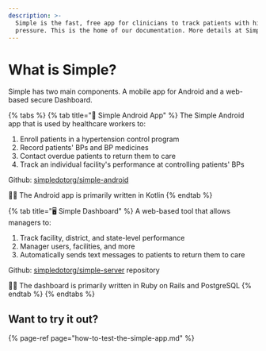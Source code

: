 ```yaml
---
description: >-
  Simple is the fast, free app for clinicians to track patients with high blood
  pressure. This is the home of our documentation. More details at Simple.org
---
```


# What is Simple?

Simple has two main components. A mobile app for Android and a web-based secure Dashboard.

{% tabs %}
{% tab title="📱 Simple Android App" %}
The Simple Android app that is used by healthcare workers to:

1. Enroll patients in a hypertension control program
2. Record patients' BPs and BP medicines
3. Contact overdue patients to return them to care
4. Track an individual facility's performance at controlling patients' BPs

Github: [simpledotorg/simple-android](https://github.com/simpledotorg/simple-android) 

👩‍💻 The Android app is primarily written in Kotlin
{% endtab %}

{% tab title="🖥️ Simple Dashboard" %}
A web-based tool that allows managers to:

1. Track facility, district, and state-level performance
2. Manager users, facilities, and more
3. Automatically sends text messages to patients to return them to care

Github: [simpledotorg/simple-server](https://github.com/simpledotorg/simple-server) repository

👩‍💻 The dashboard is primarily written in Ruby on Rails and PostgreSQL
{% endtab %}
{% endtabs %}

## Want to try it out?

{% page-ref page="how-to-test-the-simple-app.md" %}

